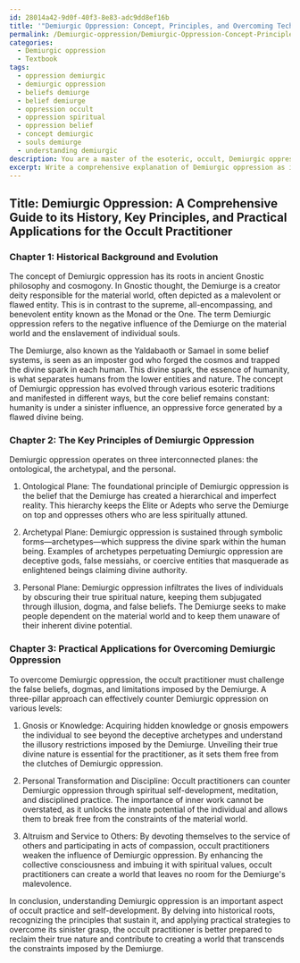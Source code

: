 ```yaml
---
id: 28014a42-9d0f-40f3-8e83-adc9dd8ef16b
title: '"Demiurgic Oppression: Concept, Principles, and Overcoming Techniques"'
permalink: /Demiurgic-oppression/Demiurgic-Oppression-Concept-Principles-and-Overcoming-Techniques/
categories:
  - Demiurgic oppression
  - Textbook
tags:
  - oppression demiurgic
  - demiurgic oppression
  - beliefs demiurge
  - belief demiurge
  - oppression occult
  - oppression spiritual
  - oppression belief
  - concept demiurgic
  - souls demiurge
  - understanding demiurgic
description: You are a master of the esoteric, occult, Demiurgic oppression and education, you have written many textbooks on the subject in ways that provide students with rich and deep understanding of the subject. You are being asked to write textbook-like sections on a topic and you do it with full context, explainability, and reliability in accuracy to the true facts of the topic at hand, in a textbook style that a student would easily be able to learn from, in a rich, engaging, and contextual way. Always include relevant context (such as formulas and history), related concepts, and in a way that someone can gain deep insights from.
excerpt: Write a comprehensive explanation of Demiurgic oppression as it would appear in a grimoire, lesson, spellbook, or treatise for students of the occult to deepen their understanding of this esoteric concept. Include the historical background, key principles, and practical applications for overcoming Demiurgic oppression within the context of occult practices.
---
```


## Title: Demiurgic Oppression: A Comprehensive Guide to its History, Key Principles, and Practical Applications for the Occult Practitioner

### Chapter 1: Historical Background and Evolution

The concept of Demiurgic oppression has its roots in ancient Gnostic philosophy and cosmogony. In Gnostic thought, the Demiurge is a creator deity responsible for the material world, often depicted as a malevolent or flawed entity. This is in contrast to the supreme, all-encompassing, and benevolent entity known as the Monad or the One. The term Demiurgic oppression refers to the negative influence of the Demiurge on the material world and the enslavement of individual souls.

The Demiurge, also known as the Yaldabaoth or Samael in some belief systems, is seen as an imposter god who forged the cosmos and trapped the divine spark in each human. This divine spark, the essence of humanity, is what separates humans from the lower entities and nature. The concept of Demiurgic oppression has evolved through various esoteric traditions and manifested in different ways, but the core belief remains constant: humanity is under a sinister influence, an oppressive force generated by a flawed divine being.

### Chapter 2: The Key Principles of Demiurgic Oppression

Demiurgic oppression operates on three interconnected planes: the ontological, the archetypal, and the personal. 

1. Ontological Plane: The foundational principle of Demiurgic oppression is the belief that the Demiurge has created a hierarchical and imperfect reality. This hierarchy keeps the Elite or Adepts who serve the Demiurge on top and oppresses others who are less spiritually attuned.

2. Archetypal Plane: Demiurgic oppression is sustained through symbolic forms—archetypes—which suppress the divine spark within the human being. Examples of archetypes perpetuating Demiurgic oppression are deceptive gods, false messiahs, or coercive entities that masquerade as enlightened beings claiming divine authority.

3. Personal Plane: Demiurgic oppression infiltrates the lives of individuals by obscuring their true spiritual nature, keeping them subjugated through illusion, dogma, and false beliefs. The Demiurge seeks to make people dependent on the material world and to keep them unaware of their inherent divine potential.

### Chapter 3: Practical Applications for Overcoming Demiurgic Oppression

To overcome Demiurgic oppression, the occult practitioner must challenge the false beliefs, dogmas, and limitations imposed by the Demiurge. A three-pillar approach can effectively counter Demiurgic oppression on various levels:

1. Gnosis or Knowledge: Acquiring hidden knowledge or gnosis empowers the individual to see beyond the deceptive archetypes and understand the illusory restrictions imposed by the Demiurge. Unveiling their true divine nature is essential for the practitioner, as it sets them free from the clutches of Demiurgic oppression.

2. Personal Transformation and Discipline: Occult practitioners can counter Demiurgic oppression through spiritual self-development, meditation, and disciplined practice. The importance of inner work cannot be overstated, as it unlocks the innate potential of the individual and allows them to break free from the constraints of the material world.

3. Altruism and Service to Others: By devoting themselves to the service of others and participating in acts of compassion, occult practitioners weaken the influence of Demiurgic oppression. By enhancing the collective consciousness and imbuing it with spiritual values, occult practitioners can create a world that leaves no room for the Demiurge's malevolence.

In conclusion, understanding Demiurgic oppression is an important aspect of occult practice and self-development. By delving into historical roots, recognizing the principles that sustain it, and applying practical strategies to overcome its sinister grasp, the occult practitioner is better prepared to reclaim their true nature and contribute to creating a world that transcends the constraints imposed by the Demiurge.
